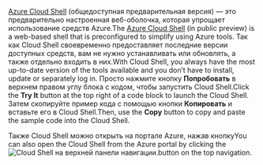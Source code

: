 <span data-ttu-id="163ef-101">[Azure Cloud Shell](https://docs.microsoft.com/azure/cloud-shell/quickstart) (общедоступная предварительная версия) — это предварительно настроенная веб-оболочка, которая упрощает использование средств Azure.</span><span class="sxs-lookup"><span data-stu-id="163ef-101">The [Azure Cloud Shell](https://docs.microsoft.com/azure/cloud-shell/quickstart) (in public preview) is a web-based shell that is preconfigured to simplify using Azure tools.</span></span> <span data-ttu-id="163ef-102">Так как Cloud Shell своевременно предоставляет последние версии доступных средств, вам не нужно устанавливать или обновлять, а также отдельно входить в них.</span><span class="sxs-lookup"><span data-stu-id="163ef-102">With Cloud Shell, you always have the most up-to-date version of the tools available and you don’t have to install, update or separately log in.</span></span> <span data-ttu-id="163ef-103">Просто нажмите кнопку **Попробовать** в верхнем правом углу блока с кодом, чтобы запустить Cloud Shell.</span><span class="sxs-lookup"><span data-stu-id="163ef-103">Click the **Try It** button at the top right of a code block to launch the Cloud Shell.</span></span> <span data-ttu-id="163ef-104">Затем скопируйте пример кода с помощью кнопки **Копировать** и вставьте его в Cloud Shell.</span><span class="sxs-lookup"><span data-stu-id="163ef-104">Then, use the **Copy** button to copy and paste the sample code into the Cloud Shell.</span></span>

<span data-ttu-id="163ef-105">Также Cloud Shell можно открыть на портале Azure, нажав кнопку</span><span class="sxs-lookup"><span data-stu-id="163ef-105">You can also open the Cloud Shell from the Azure portal by clicking the</span></span> ![Cloud Shell](../media/cloud-shell-try-it/cs-button.png) <span data-ttu-id="163ef-107">на верхней панели навигации.</span><span class="sxs-lookup"><span data-stu-id="163ef-107">button on the top navigation.</span></span> 
 



